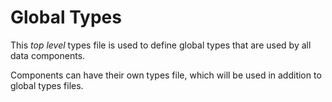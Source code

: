 # Global Types

This _top level_ types file is used to define global types that are used by all data components.

Components can have their own types file, which will be used in addition to global types files.
